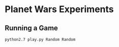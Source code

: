 Planet Wars Experiments
=======================

## Running a Game
    python2.7 play.py Random Random
